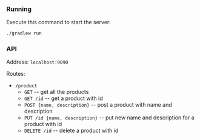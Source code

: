 ### Running

Execute this command to start the server:

```bash
./gradlew run
```

### API

Address: `localhost:9090`

Routes:

- `/product`
  + `GET` -- get all the products
  + `GET /id` -- get a product with id
  + `POST {name, description}` -- post a product with name and description
  + `PUT /id {name, description}` -- put new name and description for a product with id
  + `DELETE /id` -- delete a product with id
